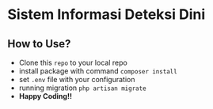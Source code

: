 # Sistem Informasi Deteksi Dini

## How to Use?
* Clone this `repo` to your local repo
* install package with command `composer install`
* set `.env` file with your configuration
* running migration `php artisan migrate`
* **Happy Coding!!**